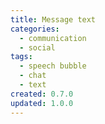 ```yaml
---
title: Message text
categories:
  - communication
  - social
tags:
  - speech bubble
  - chat
  - text
created: 0.7.0
updated: 1.0.0
---
```

